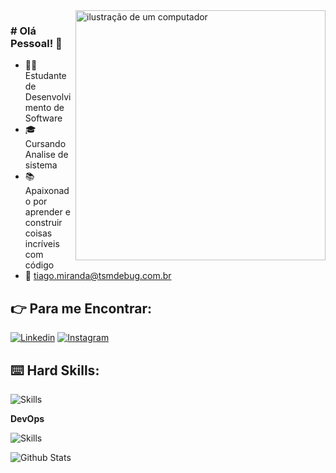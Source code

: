 <img src="https://raw.githubusercontent.com/MicaelliMedeiros/micaellimedeiros/master/image/computer-illustration.png" alt="ilustração de um computador" min-width="400px" max-width="400px" width="400px" align="right">


### # Olá Pessoal! :vulcan_salute:

- 👨‍🎓 Estudante de Desenvolvimento de Software
- 🎓 Cursando Analise de sistema
- 📚 Apaixonado por aprender e construir coisas incríveis com código
- 📩 tiago.miranda@tsmdebug.com.br

 ## :point_right: Para me Encontrar:

[![Linkedin](https://img.shields.io/badge/LinkedIn-0077B5?style=flat&logo=linkedin)](https://www.linkedin.com/in/tiago-miranda-dev/)
[![Instagram](https://img.shields.io/badge/Instagram-E4405F?style=flat&logo=instagram&logoColor=white)]()


## :keyboard: Hard Skills:

![Skills](https://skillicons.dev/icons?i=nodejs,js,express,css,html,postgresql,jquery)



**DevOps**

![Skills](https://skillicons.dev/icons?i=git,github )

 <img
        align="left"
        src="https://github-readme-stats.vercel.app/api/top-langs/?username=tiago-tsm&theme=dark&hide_border=false&include_all_commits=true&count_private=true&layout=compact"
        alt="Github Stats"
      />

